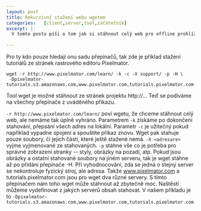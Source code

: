 ```yaml
---
layout: post
title: Rekurzivní stažení webu wgetem
categories:   [client,server,tool,začátečník]
excerpt: |-
  V tomto postu píši o tom jak si stáhnout celý web pro offline prohlížení a to pomocí programu wget, který je dostupný pro spousty platforem.
  
---
```


Pro ty kdo pouze hledají onu sadu přepínačů, tak zde je příklad stažení tutoriálů ze stránek rastrového editoru Pixelmator.

    wget -r http://www.pixelmator.com/learn/ -k -c -X support/ -p -H \
     -Dpixelmator-tutorials.s3.amazonaws.com,www.pixelmator.com,tutorials.pixelmator.com

Tool wget je možné stáhnout ze stránek projektu http://... Teď se podíváme na všechny přepínače z uváděného příkazu.

`-r http://www.pixelmator.com/learn/` poví wgetu, že chceme stáhnout celý web, ale nemáme tak úplně vyhráno. Parametrem `-k` získáme po dokončení stahování, přepsání všech adres na lokální. Parametr `-c` je užitečný pokud například vypadne spojení a spouštíte příkaz znovu. Wget pak stahuje pouze soubory, či jejich části, které ještě stažené nemá. `-X <adresare>` vyjme vyjmenované ze stahovaných. `-p` stáhne vše co je potřeba pro správné zobrazení stranky -- styly, obrázky na pozadí, atp. Pokud jsou obrázky a ostatní stahované soubory na jiném serveru, tak je wget stáhne až po přidání přepínače -H. Při vyhodnocování, zda se jedná o stejný server se nekontroluje fyzický stroj, ale adresa. Takže www.pixelmator.com a tutorials.pixelmator.com jsou pro wget dva různé servery. S tímto přepínačem nám toho wget může stáhnout až zbytečně moc. Naštěstí můžeme vydefinovat z jakých serverů obsah stahovat. V našem příkladu je to `-Dpixelmator-tutorials.s3.amazonaws.com,www.pixelmator.com,tutorials.pixelmator.com`